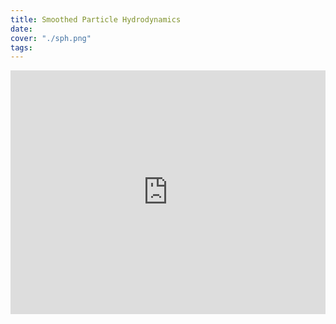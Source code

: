 ```yaml
---
title: Smoothed Particle Hydrodynamics
date:
cover: "./sph.png"
tags:
---
```

<div style="width:100%;height:0px;position:relative;padding-bottom:77.287%;"><iframe src="https://streamable.com/s/dzgos/bgxwan" frameborder="0" width="100%" height="100%" allowfullscreen style="width:100%;height:100%;position:absolute;left:0px;top:0px;overflow:hidden;"></iframe></div>
